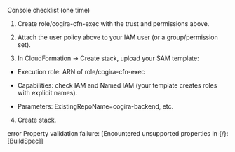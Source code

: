 Console checklist (one time)

1. Create role/cogira-cfn-exec with the trust and permissions above.

2. Attach the user policy above to your IAM user (or a group/permission set).

3. In CloudFormation → Create stack, upload your SAM template:

- Execution role: ARN of role/cogira-cfn-exec

- Capabilities: check IAM and Named IAM (your template creates roles with explicit names).

- Parameters: ExistingRepoName=cogira-backend, etc.

4. Create stack.

error
Property validation failure: [Encountered unsupported properties in {/}: [BuildSpec]]
